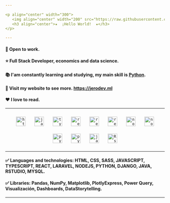 ```yaml
---
                                                                                                                             
<p align="center" width="300">
   <img align="center" width="200" src="https://raw.githubusercontent.com/TheHakoDrako/thehakodrako.github.io/main/images/me.png" />
   <h3 align="center">★  ¡Hello World!  ★</h3>
</p>

---
```


#### 💼 Open to work.
#### ⭐ Full Stack Developer, economics and data science.
#### 📚 I'am constantly learning and studying, my main skill is [Python](https://www.python.org/).
#### 📃 Visit my website to see more. https://jerodev.ml
#### ❤️ I love to read.

---

<p align="center">
  <code><img title="HTML" height="30" alt="html" HSPACE="12" VSPACE="12" src="https://raw.githubusercontent.com/TheHakoDrako/thehakodrako.github.io/main/images/html.png"></code>
  <code><img title="JAVASCRIPT" height="30" alt="javascript" HSPACE="12" VSPACE="12" src="https://raw.githubusercontent.com/TheHakoDrako/thehakodrako.github.io/main/images/javascript.png"></code>
  <code><img title="TYPESCRIPT" height="30" alt="typescript" HSPACE="12" VSPACE="12" src="https://raw.githubusercontent.com/TheHakoDrako/thehakodrako.github.io/main/images/typescript.png"></code>
  <code><img title="REACT" height="30" alt="react" HSPACE="12" VSPACE="12" src="https://raw.githubusercontent.com/TheHakoDrako/thehakodrako.github.io/main/images/react.png"></code>
  <code><img title="GIT" height="30" alt="react" HSPACE="12" VSPACE="12" src="https://raw.githubusercontent.com/TheHakoDrako/thehakodrako.github.io/main/images/git.png"></code>
  <code><img title="LARAVEL" height="30" alt="react" HSPACE="12" VSPACE="12" src="https://raw.githubusercontent.com/TheHakoDrako/thehakodrako.github.io/main/images/laravel.jpg"></code>
  <code><img title="NODEJS" height="30" alt="nodejs" HSPACE="12" VSPACE="12" src="https://raw.githubusercontent.com/TheHakoDrako/thehakodrako.github.io/main/images/node.png"></code>
  <code><img title="MYSQL" height="30" alt="nodejs" HSPACE="12" VSPACE="12" src="https://raw.githubusercontent.com/TheHakoDrako/thehakodrako.github.io/main/images/mysql.png"></code>
  <code><img title="PYTHON" height="30" alt="python" HSPACE="12" VSPACE="12" src="https://raw.githubusercontent.com/TheHakoDrako/thehakodrako.github.io/main/images/python.png"></code>
  <code><img title="PHP" height="30" alt="python" HSPACE="12" VSPACE="12" src="https://raw.githubusercontent.com/TheHakoDrako/thehakodrako.github.io/main/images/PHP_logo.png"></code>
  <code><img title="JAVA" height="30" alt="java" HSPACE="12" VSPACE="12" src="https://raw.githubusercontent.com/TheHakoDrako/thehakodrako.github.io/main/images/java.png"></code>
  <code><img title="RSTUDIO" height="30" alt="Rstudio" HSPACE="12" VSPACE="12" src="https://raw.githubusercontent.com/TheHakoDrako/thehakodrako.github.io/main/images/Rst.png"></code>
</p>
  
---

#### ✅ Languages and technologies: HTML, CSS, SASS, JAVASCRIPT, TYPESCRIPT, REACT, LARAVEL, NODEJS, PYTHON, DJANGO, JAVA, RSTUDIO, MYSQL.
#### ✅ Libraries: Pandas, NumPy, Matplotlib, PlotlyExpress, Power Query, Visualización, Dashboards, DataStorytelling.

---
